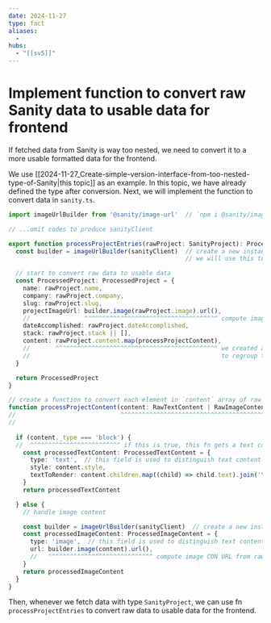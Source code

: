 ```yaml
---
date: 2024-11-27
type: fact
aliases:
  -
hubs:
  - "[[sv5]]"
---
```


# Implement function to convert raw Sanity data to usable data for frontend

If fetched data from Sanity is way too nested, we need to convert it to a more usable formatted data for the frontend.

We use [[2024-11-27_Create-simple-version-interface-from-too-nested-type-of-Sanity|this topic]] as an example. In this topic, we have already defined the type after conversion. Next, we will implement the function to convert data in `sanity.ts`.

```ts
import imageUrlBuilder from '@sanity/image-url'  // `npm i @sanity/image-url`, use this to compute image CDN URL from raw image data

// ...omit codes to produce sanityClient

export function processProjectEntries(rawProject: SanityProject): ProcessedProject {
  const builder = imageUrlBuilder(sanityClient)  // create a new instance of imageUrlBuilder
                                                 // we will use this to compute image CDN URL from raw image data

  // start to convert raw data to usable data
  const ProcessedProject: ProcessedProject = {
    name: rawProject.name,
    company: rawProject.company,
    slug: rawProject.slug,
    projectImageUrl: builder.image(rawProject.image).url(),
    //               ^^^^^^^^^^^^^^^^^^^^^^^^^^^^^^^^^^^^^ compute image CDN URL from raw image data
    dateAccomplished: rawProject.dateAccomplished,
    stack: rawProject.stack || [],
    content: rawProject.content.map(processProjectContent),
    //       ^^^^^^^^^^^^^^^^^^^^^^^^^^^^^^^^^^^^^^^^^^^^^ we created a fn to convert each element in `content` array of raw data
    //                                                     to regroup them in a more usable format content
  }

  return ProcessedProject
}

// create a function to convert each element in `content` array of raw data
function processProjectContent(content: RawTextContent | RawImageContent) {
//                             ^^^^^^^^^^^^^^^^^^^^^^^^^^^^^^^^^^^^^^^^^ be careful, `content` here means a element of `content` array of raw data
//                                                                       it might be text content or image content, we use its `_type` to distinguish them
  
  if (content._type === 'block') {
  //  ^^^^^^^^^^^^^^^^^^^^^^^^^ if this is true, this fn gets a text content
    const processedTextContent: ProcessedTextContent = {
      type: 'text',  // this field is used to distinguish text content from image content
      style: content.style,
      textToRender: content.children.map((child) => child.text).join('\n'),
    }
    return processedTextContent

  } else {
    // handle image content

    const builder = imageUrlBuilder(sanityClient)  // create a new instance of imageUrlBuilder
    const processedImageContent: ProcessedImageContent = {
      type: 'image',  // this field is used to distinguish text content from image content
      url: builder.image(content).url(),
      //   ^^^^^^^^^^^^^^^^^^^^^^^^^^^^^ compute image CDN URL from raw image data
    }
    return processedImageContent
  }
}

```

Then, whenever we fetch data with type `SanityProject`, we can use fn `processProjectEntries` to convert raw data to usable data for the frontend.
```ts
